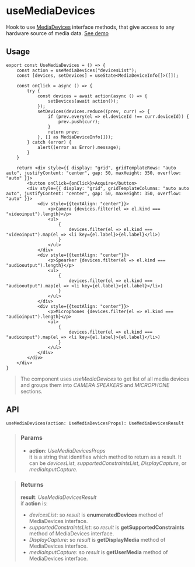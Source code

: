# useMediaDevices
Hook to use [MediaDevices](https://developer.mozilla.org/en-US/docs/Web/API/MediaDevices) interface methods, that give access to any hardware source of media data. [See demo](https://ndriadev.github.io/react-tools/#/hooks/api-dom/useMediaDevices)

## Usage

```tsx
export const UseMediaDevices = () => {
	const action = useMediaDevices("devicesList");
	const [devices, setDevices] = useState<MediaDeviceInfo[]>([]);

	const onClick = async () => {
		try {
			const devices = await action(async () => {
				setDevices(await action());
			});
			setDevices(devices.reduce((prev, curr) => {
				if (prev.every(el => el.deviceId !== curr.deviceId)) {
					prev.push(curr);
				}
				return prev;
			}, [] as MediaDeviceInfo[]));
		} catch (error) {
			alert((error as Error).message);
		}
	}

	return <div style={{ display: "grid", gridTemplateRows: "auto auto", justifyContent: "center", gap: 50, maxHeight: 350, overflow: "auto" }}>
		<button onClick={onClick}>Acquire</button>
		<div style={{ display: "grid", gridTemplateColumns: "auto auto auto", justifyContent: "center", gap: 50, maxHeight: 350, overflow: "auto" }}>
			<div style={{textAlign: "center"}}>
				<p>Camera {devices.filter(el => el.kind === "videoinput").length}</p>
				<ul>
					{
						devices.filter(el => el.kind === "videoinput").map(el => <li key={el.label}>{el.label}</li>)
					}
				</ul>
			</div>
			<div style={{textAlign: "center"}}>
				<p>Spearker {devices.filter(el => el.kind === "audiooutput").length}</p>
				<ul>
					{
						devices.filter(el => el.kind === "audiooutput").map(el => <li key={el.label}>{el.label}</li>)
					}
				</ul>
			</div>
			<div style={{textAlign: "center"}}>
				<p>Microphones {devices.filter(el => el.kind === "audioinput").length}</p>
				<ul>
					{
						devices.filter(el => el.kind === "audioinput").map(el => <li key={el.label}>{el.label}</li>)
					}
				</ul>
			</div>
		</div>
	</div>
}
```

> The component uses _useMediaDevices_ to get list of all media devices and groups them into _CAMERA_ _SPEAKERS_ and _MICROPHONE_ sections.


## API

```tsx
useMediaDevices(action: UseMediaDevicesProps): UseMediaDevicesResult
```

> ### Params
>
> - __action__: _UseMediaDevicesProps_  
it is a string that identifies which method to return as a result. It can be _devicesList_, _supportedConstraintsList_, _DisplayCapture_, or _mediaInputCapture_.
>

> ### Returns
>
> __result__:  _UseMediaDevicesResult_  
> if __action__ is:
> - _devicesList_: so _result_ is __enumeratedDevices__ method of MediaDevices interface.
> - _supportedConstraintsList_: so _result_ is __getSupportedConstraints__ method of MediaDevices interface.
> - _DisplayCapture_: so _result_ is __getDisplayMedia__ method of MediaDevices interface.
> - _mediaInputCapture_: so _result_ is __getUserMedia__ method of MediaDevices interface.
>